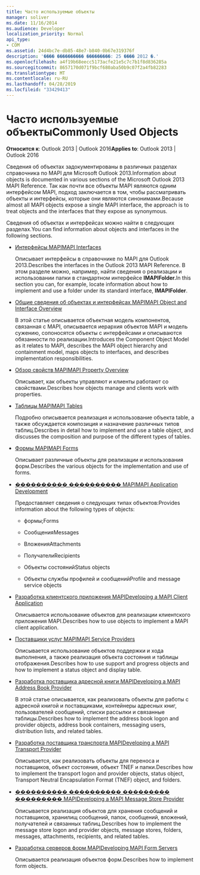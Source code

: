 ```yaml
---
title: Часто используемые объекты
manager: soliver
ms.date: 11/16/2014
ms.audience: Developer
localization_priority: Normal
api_type:
- COM
ms.assetid: 24d4bc7e-db85-48e7-b840-0b67e319376f
description: '���� ���������� ���������: 25 ���� 2012 �.'
ms.openlocfilehash: a4f19b68eecc5173acfe21e5c7c7b1f8d836285a
ms.sourcegitcommit: 8657170d071f9bcf680aba50b9c07f2a4fb82283
ms.translationtype: MT
ms.contentlocale: ru-RU
ms.lasthandoff: 04/28/2019
ms.locfileid: "33429413"
---
```

# <a name="commonly-used-objects"></a><span data-ttu-id="7fb0a-103">Часто используемые объекты</span><span class="sxs-lookup"><span data-stu-id="7fb0a-103">Commonly Used Objects</span></span>

  
  
<span data-ttu-id="7fb0a-104">**Относится к**: Outlook 2013 | Outlook 2016</span><span class="sxs-lookup"><span data-stu-id="7fb0a-104">**Applies to**: Outlook 2013 | Outlook 2016</span></span> 
  
<span data-ttu-id="7fb0a-105">Сведения об объектах задокументированы в различных разделах справочника по MAPI для Microsoft Outlook 2013.</span><span class="sxs-lookup"><span data-stu-id="7fb0a-105">Information about objects is documented in various sections of the Microsoft Outlook 2013 MAPI Reference.</span></span> <span data-ttu-id="7fb0a-106">Так как почти все объекты MAPI являются одним интерфейсом MAPI, подход заключается в том, чтобы рассматривать объекты и интерфейсы, которые они являются синонимами.</span><span class="sxs-lookup"><span data-stu-id="7fb0a-106">Because almost all MAPI objects expose a single MAPI interface, the approach is to treat objects and the interfaces that they expose as synonymous.</span></span>
  
<span data-ttu-id="7fb0a-107">Сведения об объектах и интерфейсах можно найти в следующих разделах.</span><span class="sxs-lookup"><span data-stu-id="7fb0a-107">You can find information about objects and interfaces in the following sections.</span></span>
  
- [<span data-ttu-id="7fb0a-108">Интерфейсы MAPI</span><span class="sxs-lookup"><span data-stu-id="7fb0a-108">MAPI Interfaces</span></span>](mapi-interfaces.md)
    
    <span data-ttu-id="7fb0a-109">Описывает интерфейсы в справочнике по MAPI для Outlook 2013.</span><span class="sxs-lookup"><span data-stu-id="7fb0a-109">Describes the interfaces in the Outlook 2013 MAPI Reference.</span></span> <span data-ttu-id="7fb0a-110">В этом разделе можно, например, найти сведения о реализации и использовании папки в стандартном интерфейсе **IMAPIFolder.**</span><span class="sxs-lookup"><span data-stu-id="7fb0a-110">In this section you can, for example, locate information about how to implement and use a folder under its standard interface, **IMAPIFolder**.</span></span>
    
- [<span data-ttu-id="7fb0a-111">Общие сведения об объектах и интерфейсах MAPI</span><span class="sxs-lookup"><span data-stu-id="7fb0a-111">MAPI Object and Interface Overview</span></span>](mapi-object-and-interface-overview.md)
    
    <span data-ttu-id="7fb0a-112">В этой статье описывается объектная модель компонентов, связанная с MAPI, описывается иерархия объектов MAPI и модель сужению, сопоносятся объекты с интерфейсами и описываются обязанности по реализации.</span><span class="sxs-lookup"><span data-stu-id="7fb0a-112">Introduces the Component Object Model as it relates to MAPI, describes the MAPI object hierarchy and containment model, maps objects to interfaces, and describes implementation responsibilities.</span></span>
    
- [<span data-ttu-id="7fb0a-113">Обзор свойств MAPI</span><span class="sxs-lookup"><span data-stu-id="7fb0a-113">MAPI Property Overview</span></span>](mapi-property-overview.md)
    
    <span data-ttu-id="7fb0a-114">Описывает, как объекты управляют и клиенты работают со свойствами.</span><span class="sxs-lookup"><span data-stu-id="7fb0a-114">Describes how objects manage and clients work with properties.</span></span>
    
- [<span data-ttu-id="7fb0a-115">Таблицы MAPI</span><span class="sxs-lookup"><span data-stu-id="7fb0a-115">MAPI Tables</span></span>](mapi-tables.md)
    
    <span data-ttu-id="7fb0a-116">Подробно описывается реализация и использование объекта table, а также обсуждается композиция и назначение различных типов таблиц.</span><span class="sxs-lookup"><span data-stu-id="7fb0a-116">Describes in detail how to implement and use a table object, and discusses the composition and purpose of the different types of tables.</span></span>
    
- [<span data-ttu-id="7fb0a-117">Формы MAPI</span><span class="sxs-lookup"><span data-stu-id="7fb0a-117">MAPI Forms</span></span>](mapi-forms.md)
    
    <span data-ttu-id="7fb0a-118">Описывает различные объекты для реализации и использования форм.</span><span class="sxs-lookup"><span data-stu-id="7fb0a-118">Describes the various objects for the implementation and use of forms.</span></span>
    
- [<span data-ttu-id="7fb0a-119">���������� ���������� MAPI</span><span class="sxs-lookup"><span data-stu-id="7fb0a-119">MAPI Application Development</span></span>](mapi-application-development.md)
    
    <span data-ttu-id="7fb0a-120">Предоставляет сведения о следующих типах объектов:</span><span class="sxs-lookup"><span data-stu-id="7fb0a-120">Provides information about the following types of objects:</span></span>
    
  - <span data-ttu-id="7fb0a-121">формы;</span><span class="sxs-lookup"><span data-stu-id="7fb0a-121">Forms</span></span>
    
  - <span data-ttu-id="7fb0a-122">Сообщения</span><span class="sxs-lookup"><span data-stu-id="7fb0a-122">Messages</span></span>
    
  - <span data-ttu-id="7fb0a-123">Вложения</span><span class="sxs-lookup"><span data-stu-id="7fb0a-123">Attachments</span></span>
    
  - <span data-ttu-id="7fb0a-124">Получатели</span><span class="sxs-lookup"><span data-stu-id="7fb0a-124">Recipients</span></span>
    
  - <span data-ttu-id="7fb0a-125">Объекты состояний</span><span class="sxs-lookup"><span data-stu-id="7fb0a-125">Status objects</span></span>
    
  - <span data-ttu-id="7fb0a-126">Объекты службы профилей и сообщений</span><span class="sxs-lookup"><span data-stu-id="7fb0a-126">Profile and message service objects</span></span>
    
- [<span data-ttu-id="7fb0a-127">Разработка клиентского приложения MAPI</span><span class="sxs-lookup"><span data-stu-id="7fb0a-127">Developing a MAPI Client Application</span></span>](developing-a-mapi-client-application.md)
    
    <span data-ttu-id="7fb0a-128">Описывается использование объектов для реализации клиентского приложения MAPI.</span><span class="sxs-lookup"><span data-stu-id="7fb0a-128">Describes how to use objects to implement a MAPI client application.</span></span>
    
- [<span data-ttu-id="7fb0a-129">Поставщики услуг MAPI</span><span class="sxs-lookup"><span data-stu-id="7fb0a-129">MAPI Service Providers</span></span>](mapi-service-providers.md)
    
    <span data-ttu-id="7fb0a-130">Описывается использование объектов поддержки и хода выполнения, а также реализация объекта состояния и таблицы отображения.</span><span class="sxs-lookup"><span data-stu-id="7fb0a-130">Describes how to use support and progress objects and how to implement a status object and display table.</span></span>
    
- [<span data-ttu-id="7fb0a-131">Разработка поставщика адресной книги MAPI</span><span class="sxs-lookup"><span data-stu-id="7fb0a-131">Developing a MAPI Address Book Provider</span></span>](developing-a-mapi-address-book-provider.md)
    
    <span data-ttu-id="7fb0a-132">В этой статье описывается, как реализовать объекты для работы с адресной книгой и поставщиками, контейнеры адресных книг, пользователей сообщений, списки рассылки и связанные таблицы.</span><span class="sxs-lookup"><span data-stu-id="7fb0a-132">Describes how to implement the address book logon and provider objects, address book containers, messaging users, distribution lists, and related tables.</span></span>
    
- [<span data-ttu-id="7fb0a-133">Разработка поставщика транспорта MAPI</span><span class="sxs-lookup"><span data-stu-id="7fb0a-133">Developing a MAPI Transport Provider</span></span>](developing-a-mapi-transport-provider.md)
    
    <span data-ttu-id="7fb0a-134">Описывается, как реализовать объекты для переноса и поставщиков, объект состояния, объект TNEF и папки.</span><span class="sxs-lookup"><span data-stu-id="7fb0a-134">Describes how to implement the transport logon and provider objects, status object, Transport Neutral Encapsulation Format (TNEF) object, and folders.</span></span>
    
- [<span data-ttu-id="7fb0a-135">���������� ���������� ��������� ��������� MAPI</span><span class="sxs-lookup"><span data-stu-id="7fb0a-135">Developing a MAPI Message Store Provider</span></span>](developing-a-mapi-message-store-provider.md)
    
    <span data-ttu-id="7fb0a-136">Описывается реализация объектов для хранения сообщений и поставщиков, хранилищ сообщений, папок, сообщений, вложений, получателей и связанных таблиц.</span><span class="sxs-lookup"><span data-stu-id="7fb0a-136">Describes how to implement the message store logon and provider objects, message stores, folders, messages, attachments, recipients, and related tables.</span></span>
    
- [<span data-ttu-id="7fb0a-137">Разработка серверов форм MAPI</span><span class="sxs-lookup"><span data-stu-id="7fb0a-137">Developing MAPI Form Servers</span></span>](developing-mapi-form-servers.md)
    
    <span data-ttu-id="7fb0a-138">Описывается реализация объектов форм.</span><span class="sxs-lookup"><span data-stu-id="7fb0a-138">Describes how to implement form objects.</span></span>
    

